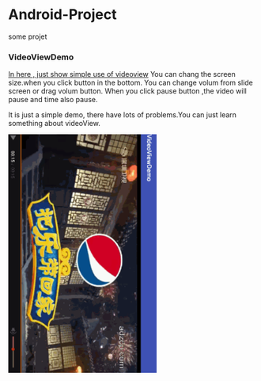 # Android-Project
some projet

### VideoViewDemo
[In here , just show  simple use of  videoview][1]
You  can chang the screen size.when you click button in the bottom.
You can change volum from slide screen or drag volum button.
When you click pause button ,the video will pause and time also pause.

It is just a simple demo, there have lots of  problems.You can just learn something about videoView.

<img src="video.gif" width="300px" align="center" />


  [1]: https://github.com/Fessible/Android-Project/tree/master/VideoViewDemo
